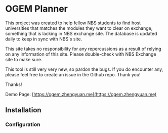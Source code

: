 # OGEM Planner
This project was created to help fellow NBS students to find host universities that matches the modules they want to clear on exchange, something that is lacking in NBS exchange site. The database is updated daily to keep in sync with NBS's site. 

This site takes no responsibility for any repercussions as a result of relying on any information of this site. Please double-check with NBS Exchange site to make sure. 

This tool is still very very new, so pardon the bugs. If you do encounter any, please feel free to create an issue in the Github repo. Thank you!

Thanks!

Demo Page: [https://ogem.zhengyuan.me](https://ogem.zhengyuan.me)

## Installation

### Configuration

